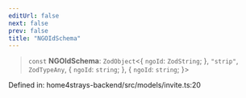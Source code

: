 ```yaml
---
editUrl: false
next: false
prev: false
title: "NGOIdSchema"
---
```


> `const` **NGOIdSchema**: `ZodObject`\<\{ `ngoId`: `ZodString`; \}, `"strip"`, `ZodTypeAny`, \{ `ngoId`: `string`; \}, \{ `ngoId`: `string`; \}\>

Defined in: home4strays-backend/src/models/invite.ts:20
